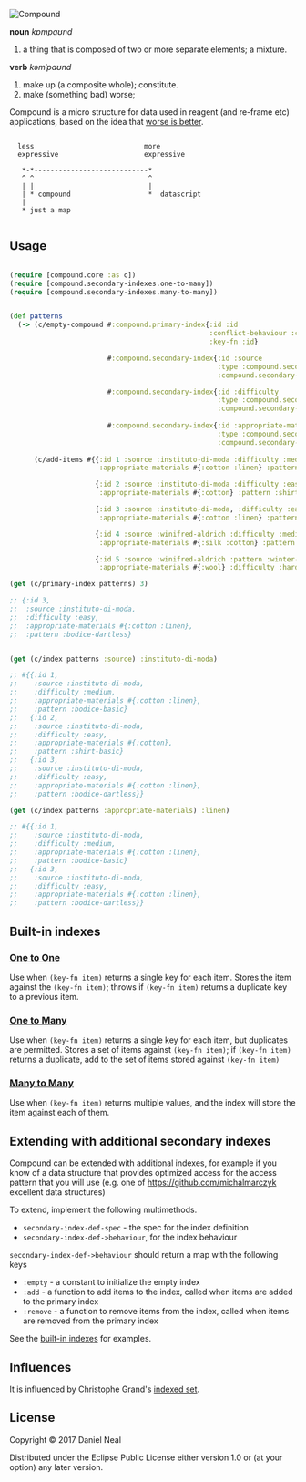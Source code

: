 ![Compound](https://raw.githubusercontent.com/danielneal/compound/master/compound.png)

**noun** *kɒmpaʊnd*

1. a thing that is composed of two or more separate elements; a mixture.

**verb** *kəmˈpaʊnd*

1. make up (a composite whole); constitute.
2. make (something bad) worse; 

Compound is a micro structure for data used in reagent (and re-frame etc) applications, 
based on the idea that [worse is better](https://en.wikipedia.org/wiki/Worse_is_better). 

```

  less                           more
  expressive                     expressive

   *-*----------------------------*
   ^ ^                            ^
   | |                            |
   | * compound                   *  datascript
   | 
   * just a map


```

## Usage

```clojure

(require [compound.core :as c]) 
(require [compound.secondary-indexes.one-to-many]) 
(require [compound.secondary-indexes.many-to-many])


(def patterns
  (-> (c/empty-compound #:compound.primary-index{:id :id
                                                 :conflict-behaviour :compound.primary-index.conflict-behaviours/replace
                                                 :key-fn :id}

                        #:compound.secondary-index{:id :source
                                                   :type :compound.secondary-index.types/one-to-many
                                                   :compound.secondary-indexes.one-to-many/key-fn :source}

                        #:compound.secondary-index{:id :difficulty
                                                   :type :compound.secondary-index.types/one-to-many
                                                   :compound.secondary-indexes.one-to-many/key-fn :difficulty}
                    
                        #:compound.secondary-index{:id :appropriate-materials
                                                   :type :compound.secondary-index.types/many-to-many
                                                   :compound.secondary-indexes.many-to-many/key-fn :appropriate-materials})
                                                   
      (c/add-items #{{:id 1 :source :instituto-di-moda :difficulty :medium,
                      :appropriate-materials #{:cotton :linen} :pattern :bodice-basic}

                     {:id 2 :source :instituto-di-moda :difficulty :easy,
                      :appropriate-materials #{:cotton} :pattern :shirt-basic}

                     {:id 3 :source :instituto-di-moda, :difficulty :easy
                      :appropriate-materials #{:cotton :linen} :pattern :bodice-dartless}

                     {:id 4 :source :winifred-aldrich :difficulty :medium
                      :appropriate-materials #{:silk :cotton} :pattern :dress-princess-seam}

                     {:id 5 :source :winifred-aldrich :pattern :winter-coat
                      :appropriate-materials #{:wool} :difficulty :hard}})))

(get (c/primary-index patterns) 3)

;; {:id 3,
;;  :source :instituto-di-moda,
;;  :difficulty :easy,
;;  :appropriate-materials #{:cotton :linen},
;;  :pattern :bodice-dartless}


(get (c/index patterns :source) :instituto-di-moda)

;; #{{:id 1,
;;    :source :instituto-di-moda,
;;    :difficulty :medium,
;;    :appropriate-materials #{:cotton :linen},
;;    :pattern :bodice-basic}
;;   {:id 2,
;;    :source :instituto-di-moda,
;;    :difficulty :easy,
;;    :appropriate-materials #{:cotton},
;;    :pattern :shirt-basic}
;;   {:id 3,
;;    :source :instituto-di-moda,
;;    :difficulty :easy,
;;    :appropriate-materials #{:cotton :linen},
;;    :pattern :bodice-dartless}}

(get (c/index patterns :appropriate-materials) :linen)

;; #{{:id 1,
;;    :source :instituto-di-moda,
;;    :difficulty :medium,
;;    :appropriate-materials #{:cotton :linen},
;;    :pattern :bodice-basic}
;;   {:id 3,
;;    :source :instituto-di-moda,
;;    :difficulty :easy,
;;    :appropriate-materials #{:cotton :linen},
;;    :pattern :bodice-dartless}}


```

## Built-in indexes

### [One to One](https://github.com/danielneal/compound/blob/master/src/compound/secondary_indexes/one_to_one.clj)


Use when `(key-fn item)` returns a single key for each item.
Stores the item against the `(key-fn item)`; throws if `(key-fn item)` returns a duplicate key to a previous item. 

### [One to Many](https://github.com/danielneal/compound/blob/master/src/compound/secondary_indexes/one_to_many.clj)

Use when `(key-fn item)` returns a single key for each item, but duplicates are permitted.
Stores a set of items against `(key-fn item)`; if `(key-fn item)` returns a duplicate, add to the set of items stored against `(key-fn item)`

### [Many to Many](https://github.com/danielneal/compound/blob/master/src/compound/secondary_indexes/many_to_many.clj)

Use when `(key-fn item)` returns multiple values, and the index will store the item against each of them.


## Extending with additional secondary indexes

Compound can be extended with additional indexes, for example if you know of a data structure that provides optimized 
access for the access pattern that you will use (e.g. one of https://github.com/michalmarczyk excellent data structures)

To extend, implement the following multimethods.

 * `secondary-index-def-spec` - the spec for the index definition
 * `secondary-index-def->behaviour`, for the index behaviour
 
`secondary-index-def->behaviour` should return a map with the following keys

 * `:empty` - a constant to initialize the empty index
 * `:add` - a function to add items to the index, called when items are added to the primary index 
 * `:remove` - a function to remove items from the index, called when items are removed from the primary index

See the [built-in indexes](https://github.com/danielneal/compound/tree/master/src/compound/indexes) for examples. 

## Influences 

It is influenced by Christophe Grand's [indexed set](https://github.com/cgrand/indexed-set). 

## License

Copyright © 2017 Daniel Neal

Distributed under the Eclipse Public License either version 1.0 or (at
your option) any later version.
